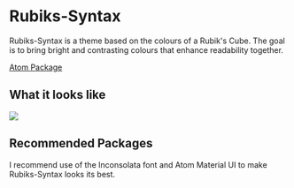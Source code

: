 Rubiks-Syntax
=============

Rubiks-Syntax is a theme based on the colours of a Rubik's Cube. The goal is to
bring bright and contrasting colours that enhance readability together.

[Atom Package](https://atom.io/themes/rubiks-syntax)

What it looks like
------------------

![](https://i.imgur.com/Vk3PbJH.png)

Recommended Packages
--------------------

I recommend use of the Inconsolata font and Atom Material UI to make
Rubiks-Syntax looks its best.
